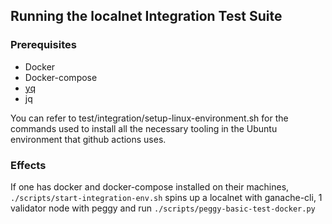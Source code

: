 ## Running the localnet Integration Test Suite

### Prerequisites
- Docker
- Docker-compose
- [yq](https://github.com/mikefarah/yq)
- jq

You can refer to test/integration/setup-linux-environment.sh for the commands
used to install all the necessary tooling in the Ubuntu environment that 
github actions uses.

### Effects

If one has docker and docker-compose installed on their machines,
```./scripts/start-integration-env.sh```
spins up a localnet with ganache-cli, 1 validator node with peggy and run ```./scripts/peggy-basic-test-docker.py```
